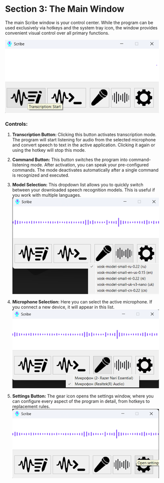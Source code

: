 # Section 3: The Main Window

The main Scribe window is your control center. While the program can be used exclusively via hotkeys and the system tray icon, the window provides convenient visual control over all primary functions.

![Main Window](images/main_window.png)

### Controls:

1.  **Transcription Button:** Clicking this button activates transcription mode. The program will start listening for audio from the selected microphone and convert speech to text in the active application. Clicking it again or using the hotkey will stop this mode.

2.  **Command Button:** This button switches the program into command-listening mode. After activation, you can speak your pre-configured commands. The mode deactivates automatically after a single command is recognized and executed.

3.  **Model Selection:** This dropdown list allows you to quickly switch between your downloaded speech recognition models. This is useful if you work with multiple languages.
    ![Model Selection](images/main_window_choose_model.png)

4.  **Microphone Selection:** Here you can select the active microphone. If you connect a new device, it will appear in this list.
    ![Microphone Selection](images/main_window_choose_microfon.png)

5.  **Settings Button:** The gear icon opens the settings window, where you can configure every aspect of the program in detail, from hotkeys to replacement rules.
    ![Settings Button](images/main_window_open_setting.png)
